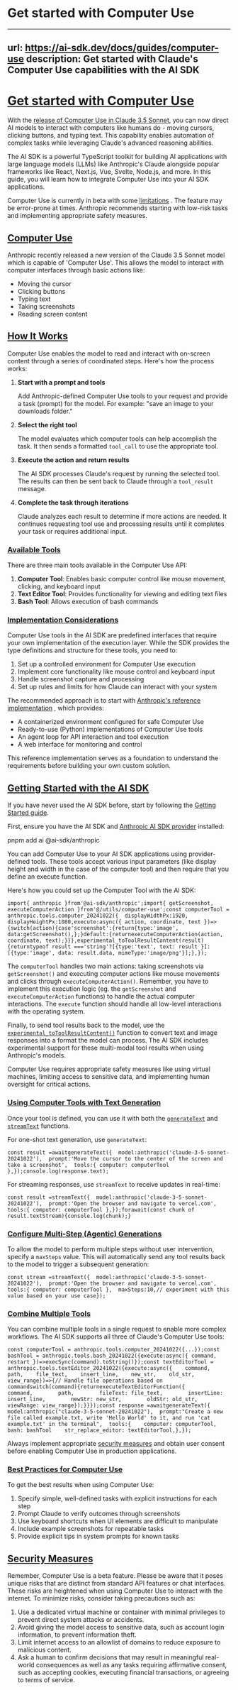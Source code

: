 # Get started with Computer Use


---
url: https://ai-sdk.dev/docs/guides/computer-use
description: Get started with Claude's Computer Use capabilities with the AI SDK
---


# [Get started with Computer Use](#get-started-with-computer-use)


With the [release of Computer Use in Claude 3.5 Sonnet](https://www.anthropic.com/news/3-5-models-and-computer-use), you can now direct AI models to interact with computers like humans do - moving cursors, clicking buttons, and typing text. This capability enables automation of complex tasks while leveraging Claude's advanced reasoning abilities.

The AI SDK is a powerful TypeScript toolkit for building AI applications with large language models (LLMs) like Anthropic's Claude alongside popular frameworks like React, Next.js, Vue, Svelte, Node.js, and more. In this guide, you will learn how to integrate Computer Use into your AI SDK applications.

Computer Use is currently in beta with some [limitations](https://docs.anthropic.com/en/docs/build-with-claude/computer-use#understand-computer-use-limitations) . The feature may be error-prone at times. Anthropic recommends starting with low-risk tasks and implementing appropriate safety measures.


## [Computer Use](#computer-use)


Anthropic recently released a new version of the Claude 3.5 Sonnet model which is capable of 'Computer Use'. This allows the model to interact with computer interfaces through basic actions like:

-   Moving the cursor
-   Clicking buttons
-   Typing text
-   Taking screenshots
-   Reading screen content


## [How It Works](#how-it-works)


Computer Use enables the model to read and interact with on-screen content through a series of coordinated steps. Here's how the process works:

1.  **Start with a prompt and tools**

    Add Anthropic-defined Computer Use tools to your request and provide a task (prompt) for the model. For example: "save an image to your downloads folder."

2.  **Select the right tool**

    The model evaluates which computer tools can help accomplish the task. It then sends a formatted `tool_call` to use the appropriate tool.

3.  **Execute the action and return results**

    The AI SDK processes Claude's request by running the selected tool. The results can then be sent back to Claude through a `tool_result` message.

4.  **Complete the task through iterations**

    Claude analyzes each result to determine if more actions are needed. It continues requesting tool use and processing results until it completes your task or requires additional input.



### [Available Tools](#available-tools)


There are three main tools available in the Computer Use API:

1.  **Computer Tool**: Enables basic computer control like mouse movement, clicking, and keyboard input
2.  **Text Editor Tool**: Provides functionality for viewing and editing text files
3.  **Bash Tool**: Allows execution of bash commands


### [Implementation Considerations](#implementation-considerations)


Computer Use tools in the AI SDK are predefined interfaces that require your own implementation of the execution layer. While the SDK provides the type definitions and structure for these tools, you need to:

1.  Set up a controlled environment for Computer Use execution
2.  Implement core functionality like mouse control and keyboard input
3.  Handle screenshot capture and processing
4.  Set up rules and limits for how Claude can interact with your system

The recommended approach is to start with [Anthropic's reference implementation](https://github.com/anthropics/anthropic-quickstarts/tree/main/computer-use-demo) , which provides:

-   A containerized environment configured for safe Computer Use
-   Ready-to-use (Python) implementations of Computer Use tools
-   An agent loop for API interaction and tool execution
-   A web interface for monitoring and control

This reference implementation serves as a foundation to understand the requirements before building your own custom solution.


## [Getting Started with the AI SDK](#getting-started-with-the-ai-sdk)


If you have never used the AI SDK before, start by following the [Getting Started guide](/docs/getting-started).

First, ensure you have the AI SDK and [Anthropic AI SDK provider](/providers/ai-sdk-providers/anthropic) installed:

pnpm add ai @ai-sdk/anthropic

You can add Computer Use to your AI SDK applications using provider-defined tools. These tools accept various input parameters (like display height and width in the case of the computer tool) and then require that you define an execute function.

Here's how you could set up the Computer Tool with the AI SDK:

```
import{ anthropic }from'@ai-sdk/anthropic';import{ getScreenshot, executeComputerAction }from'@/utils/computer-use';const computerTool = anthropic.tools.computer_20241022({  displayWidthPx:1920,  displayHeightPx:1080,execute:async({ action, coordinate, text })=>{switch(action){case'screenshot':{return{type:'image',          data:getScreenshot(),};}default:{returnexecuteComputerAction(action, coordinate, text);}}},experimental_toToolResultContent(result){returntypeof result ==='string'?[{type:'text', text: result }]:[{type:'image', data: result.data, mimeType:'image/png'}];},});
```

The `computerTool` handles two main actions: taking screenshots via `getScreenshot()` and executing computer actions like mouse movements and clicks through `executeComputerAction()`. Remember, you have to implement this execution logic (eg. the `getScreenshot` and `executeComputerAction` functions) to handle the actual computer interactions. The `execute` function should handle all low-level interactions with the operating system.

Finally, to send tool results back to the model, use the [`experimental_toToolResultContent()`](/docs/foundations/prompts#multi-modal-tool-results) function to convert text and image responses into a format the model can process. The AI SDK includes experimental support for these multi-modal tool results when using Anthropic's models.

Computer Use requires appropriate safety measures like using virtual machines, limiting access to sensitive data, and implementing human oversight for critical actions.


### [Using Computer Tools with Text Generation](#using-computer-tools-with-text-generation)


Once your tool is defined, you can use it with both the [`generateText`](/docs/reference/ai-sdk-core/generate-text) and [`streamText`](/docs/reference/ai-sdk-core/stream-text) functions.

For one-shot text generation, use `generateText`:

```
const result =awaitgenerateText({  model:anthropic('claude-3-5-sonnet-20241022'),  prompt:'Move the cursor to the center of the screen and take a screenshot',  tools:{ computer: computerTool },});console.log(response.text);
```

For streaming responses, use `streamText` to receive updates in real-time:

```
const result =streamText({  model:anthropic('claude-3-5-sonnet-20241022'),  prompt:'Open the browser and navigate to vercel.com',  tools:{ computer: computerTool },});forawait(const chunk of result.textStream){console.log(chunk);}
```


### [Configure Multi-Step (Agentic) Generations](#configure-multi-step-agentic-generations)


To allow the model to perform multiple steps without user intervention, specify a `maxSteps` value. This will automatically send any tool results back to the model to trigger a subsequent generation:

```
const stream =streamText({  model:anthropic('claude-3-5-sonnet-20241022'),  prompt:'Open the browser and navigate to vercel.com',  tools:{ computer: computerTool },  maxSteps:10,// experiment with this value based on your use case});
```


### [Combine Multiple Tools](#combine-multiple-tools)


You can combine multiple tools in a single request to enable more complex workflows. The AI SDK supports all three of Claude's Computer Use tools:

```
const computerTool = anthropic.tools.computer_20241022({...});const bashTool = anthropic.tools.bash_20241022({execute:async({ command, restart })=>execSync(command).toString()});const textEditorTool = anthropic.tools.textEditor_20241022({execute:async({    command,    path,    file_text,    insert_line,    new_str,    old_str,    view_range})=>{// Handle file operations based on commandswitch(command){returnexecuteTextEditorFunction({        command,        path,        fileText: file_text,        insertLine: insert_line,        newStr: new_str,        oldStr: old_str,        viewRange: view_range});}}});const response =awaitgenerateText({  model:anthropic("claude-3-5-sonnet-20241022"),  prompt:"Create a new file called example.txt, write 'Hello World' to it, and run 'cat example.txt' in the terminal",  tools:{    computer: computerTool,    bash: bashTool    str_replace_editor: textEditorTool,},});
```

Always implement appropriate [security measures](#security-measures) and obtain user consent before enabling Computer Use in production applications.


### [Best Practices for Computer Use](#best-practices-for-computer-use)


To get the best results when using Computer Use:

1.  Specify simple, well-defined tasks with explicit instructions for each step
2.  Prompt Claude to verify outcomes through screenshots
3.  Use keyboard shortcuts when UI elements are difficult to manipulate
4.  Include example screenshots for repeatable tasks
5.  Provide explicit tips in system prompts for known tasks


## [Security Measures](#security-measures)


Remember, Computer Use is a beta feature. Please be aware that it poses unique risks that are distinct from standard API features or chat interfaces. These risks are heightened when using Computer Use to interact with the internet. To minimize risks, consider taking precautions such as:

1.  Use a dedicated virtual machine or container with minimal privileges to prevent direct system attacks or accidents.
2.  Avoid giving the model access to sensitive data, such as account login information, to prevent information theft.
3.  Limit internet access to an allowlist of domains to reduce exposure to malicious content.
4.  Ask a human to confirm decisions that may result in meaningful real-world consequences as well as any tasks requiring affirmative consent, such as accepting cookies, executing financial transactions, or agreeing to terms of service.

